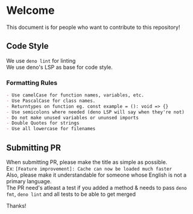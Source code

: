 # Welcome

This document is for people who want to contribute to this repository!

## Code Style

We use `deno lint` for linting\
We use deno's LSP as base for code style.

### Formatting Rules

```md
- Use camelCase for function names, variables, etc.
- Use PascalCase for class names.
- Returntypes on function eg. const example = (): void => {}
- Use semicolons where needed (deno LSP will say when they're not)
- Do not make unused variables or ununsed imports
- Double Quotes for strings
- Use all lowercase for filenames
```

## Submitting PR

When submitting PR, please make the title as simple as possible.\
Ex: `[Feature improvement]: Cache can now be loaded much faster`\
Also, please make it understandable for someone whose English is not a primary
language.\
The PR need's atleast a test if you added a method & needs to pass `deno fmt`,
`deno lint` and all tests to be able to get merged

Thanks!
